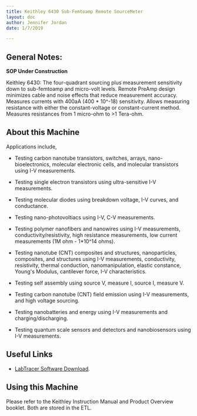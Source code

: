 ```yaml
---
title: Keithley 6430 Sub-Femtoamp Remote SourceMeter
layout: doc
author: Jennifer Jordan
date: 1/7/2019

---
```


## General Notes:
**SOP Under Construction**

Keithley 6430: The four-quadrant sourcing plus measurement sensitivity down to sub-femtoamp and micro-volt levels. Remote PreAmp design minimizes cable and noise effects that reduce measurement accuracy. Measures currents with 400aA (400 * 10^-18) sensitivity. Allows measuring resistance with either the constant-voltage or constant-current method. Measures resistances from 1 micro-ohm to >1 Tera-ohm.

## About this Machine
Applications include,

- Testing carbon nanotube transistors, switches, arrays, nano-bioelectronics, molecular electronic cells, and molecular transistors using I-V measurements.

- Testing single electron transistors using ultra-sensitive I-V measurements.

- Testing molecular diodes using breakdown voltage, I-V curves, and conductance.

- Testing nano-photovoltiacs using I-V, C-V measurements.

- Testing polymer nanofibers and nanowires using I-V measurements, conductivity/resistivity, high resistance measurements, low current measurements (1M ohm - 1*10^14 ohms).

- Testing nanotube (CNT) composites and structures, nanoparticles, composites, and structures using I-V measurements, conductivity, resistivity, thermal conduction, nanomanipulation, elastic constance, Young's Modulus, cantilever force, I-V characteristics.

- Testing self assembly using source V, measure I, source I, measure V.

- Testing carbon nanotube (CNT) field emission using I-V measurements, and high voltage sourcing.

- Testing nanobatteries and energy using I-V measurements and charging/discharging.

- Testing quantum scale sensors and detectors and nanobiosensors using I-V measurements.

## Useful Links
- [LabTracer Software Download](https://www.tek.com/source-measure-units/2400-software/labtracer-29-unsupported).

## Using this Machine
Please refer to the Keithley Instruction Manual and Product Overview booklet. Both are stored in the ETL.

<!---

## Machine Safety
Include notes about possible hazards and the necessary procedures and equipment to avoid them.
Make it clear that the user is responsible for their own safety 
and that of the people around them while using this tool.

## How to Get Help
Include a list of which documents, websites, people, or mailing lists should be consulted in case of problems.

# Using this Machine
These sections describe the standard usage and common pitfalls.

## Setup
Describe how to check that the machine is okay to use.
Describe make the machine ready to use.

## Operation
Show how to actually *do the thing*.

## Shutdown
Explain how to safely shut down the machine.

## Cleanup
Explain how to reset the work station for the next user.

# Tips and Tricks
List some sections describing advaned techniques. 
-->

